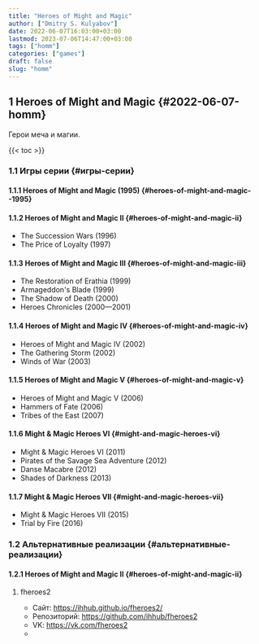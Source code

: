 ```yaml
---
title: "Heroes of Might and Magic"
author: ["Dmitry S. Kulyabov"]
date: 2022-06-07T16:03:00+03:00
lastmod: 2023-07-06T14:47:00+03:00
tags: ["homm"]
categories: ["games"]
draft: false
slug: "homm"
---
```


## <span class="section-num">1</span> Heroes of Might and Magic {#2022-06-07-homm}

Герои меча и магии.

<!--more-->

{{< toc >}}


### <span class="section-num">1.1</span> Игры серии {#игры-серии}


#### <span class="section-num">1.1.1</span> Heroes of Might and Magic (1995) {#heroes-of-might-and-magic--1995}


#### <span class="section-num">1.1.2</span> Heroes of Might and Magic II {#heroes-of-might-and-magic-ii}

-   The Succession Wars (1996)
-   The Price of Loyalty (1997)


#### <span class="section-num">1.1.3</span> Heroes of Might and Magic III {#heroes-of-might-and-magic-iii}

-   The Restoration of Erathia (1999)
-   Armageddon's Blade (1999)
-   The Shadow of Death (2000)
-   Heroes Chronicles (2000—2001)


#### <span class="section-num">1.1.4</span> Heroes of Might and Magic IV {#heroes-of-might-and-magic-iv}

-   Heroes of Might and Magic IV (2002)
-   The Gathering Storm (2002)
-   Winds of War (2003)


#### <span class="section-num">1.1.5</span> Heroes of Might and Magic V {#heroes-of-might-and-magic-v}

-   Heroes of Might and Magic V (2006)
-   Hammers of Fate (2006)
-   Tribes of the East (2007)


#### <span class="section-num">1.1.6</span> Might &amp; Magic Heroes VI {#might-and-magic-heroes-vi}

-   Might &amp; Magic Heroes VI (2011)
-   Pirates of the Savage Sea Adventure (2012)
-   Danse Macabre (2012)
-   Shades of Darkness (2013)


#### <span class="section-num">1.1.7</span> Might &amp; Magic Heroes VII {#might-and-magic-heroes-vii}

-   Might &amp; Magic Heroes VII (2015)
-   Trial by Fire (2016)


### <span class="section-num">1.2</span> Альтернативные реализации {#альтернативные-реализации}


#### <span class="section-num">1.2.1</span> Heroes of Might and Magic II {#heroes-of-might-and-magic-ii}

<!--list-separator-->

1.  fheroes2

    -   Сайт: <https://ihhub.github.io/fheroes2/>
    -   Репозиторий: <https://github.com/ihhub/fheroes2>
    -   VK: <https://vk.com/fheroes2>
    -
